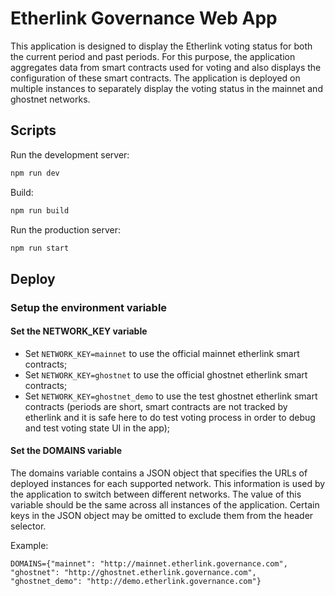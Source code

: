 # Etherlink Governance Web App
This application is designed to display the Etherlink voting status for both the current period and past periods. For this purpose, the application aggregates data from smart contracts used for voting and also displays the configuration of these smart contracts. 
The application is deployed on multiple instances to separately display the voting status in the mainnet and ghostnet networks.

## Scripts
Run the development server:

```bash
npm run dev
```

Build:

```bash
npm run build
```

Run the production server:

```bash
npm run start
```

## Deploy
### Setup the environment variable

#### Set the NETWORK_KEY variable
* Set `NETWORK_KEY=mainnet` to use the official mainnet etherlink smart contracts; 
* Set `NETWORK_KEY=ghostnet` to use the official ghostnet etherlink smart contracts; 
* Set `NETWORK_KEY=ghostnet_demo` to use the test ghostnet etherlink smart contracts (periods are short, smart contracts are not tracked by etherlink and it is safe here to do test voting process in order to debug and test voting state UI in the app);

#### Set the DOMAINS variable
The domains variable contains a JSON object that specifies the URLs of deployed instances for each supported network. This information is used by the application to switch between different networks. The value of this variable should be the same across all instances of the application. Certain keys in the JSON object may be omitted to exclude them from the header selector.

Example:

`DOMAINS={"mainnet": "http://mainnet.etherlink.governance.com", "ghostnet": "http://ghostnet.etherlink.governance.com", "ghostnet_demo": "http://demo.etherlink.governance.com"}`